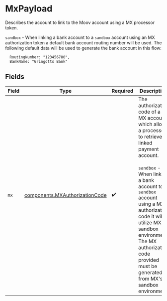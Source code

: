 # MxPayload

Describes the account to link to the Moov account using a MX processor token. 

`sandbox` - When linking a bank account to a `sandbox` account using an MX authorization token a default bank account routing number will
be used. The following default data will be used to generate the bank account in this flow:

```
  RoutingNumber: "123456780",
  BankName: "Gringotts Bank"
```


## Fields

| Field                                                                                                                                                                                                                                                                                                                               | Type                                                                                                                                                                                                                                                                                                                                | Required                                                                                                                                                                                                                                                                                                                            | Description                                                                                                                                                                                                                                                                                                                         |
| ----------------------------------------------------------------------------------------------------------------------------------------------------------------------------------------------------------------------------------------------------------------------------------------------------------------------------------- | ----------------------------------------------------------------------------------------------------------------------------------------------------------------------------------------------------------------------------------------------------------------------------------------------------------------------------------- | ----------------------------------------------------------------------------------------------------------------------------------------------------------------------------------------------------------------------------------------------------------------------------------------------------------------------------------- | ----------------------------------------------------------------------------------------------------------------------------------------------------------------------------------------------------------------------------------------------------------------------------------------------------------------------------------- |
| `mx`                                                                                                                                                                                                                                                                                                                                | [components.MXAuthorizationCode](../../models/components/mxauthorizationcode.md)                                                                                                                                                                                                                                                    | :heavy_check_mark:                                                                                                                                                                                                                                                                                                                  | The authorization code of a MX account which allows a processor to retrieve a linked payment account. <br/><br/>`sandbox` - When linking a bank account to a `sandbox` account using a MX authorization code it will utilize MX's sandbox environment. <br/>The MX authorization code provided must be generated from MX's sandbox environment. |